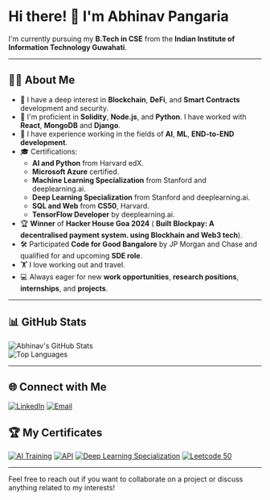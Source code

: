 # Hi there! 👋 I'm Abhinav Pangaria

I'm currently pursuing my **B.Tech in CSE** from the **Indian Institute of Information Technology Guwahati**.

---

## 🧑‍💻 About Me

- 🔭 I have a deep interest in **Blockchain**, **DeFi**, and **Smart Contracts** development and security.
- 🌱 I'm proficient in **Solidity**, **Node.js**, and **Python**. I have worked with **React**, **MongoDB** and **Django**.
- 👯 I have experience working in the fields of **AI**, **ML**, **END-to-END development**. 
- 🎓 Certifications:
  - **AI and Python** from Harvard edX.
  - **Microsoft Azure** certified.
  - **Machine Learning Specialization** from Stanford and deeplearning.ai.
  - **Deep Learning Specialization** from Stanford and deeplearning.ai.
  - **SQL and Web** from **CS50**, Harvard.
  - **TensorFlow Developer** by deeplearning.ai.
- 🏆 **Winner** of **Hacker House Goa 2024** ( **Built Blockpay: A decentralised payment system. using Blockhain and Web3 tech**).
- 🛠️ Participated **Code for Good Bangalore** by JP Morgan and Chase and qualified for and upcoming **SDE role**.
- 🏋️ I love working out and travel.
- 💻 Always eager for new **work opportunities**, **research positions**, **internships**, and **projects**.

---

## 📊 GitHub Stats

![Abhinav's GitHub Stats](https://github-readme-stats.vercel.app/api?username=18Abhinav07&show_icons=true&theme=radical)  
![Top Languages](https://github-readme-stats.vercel.app/api/top-langs/?username=18Abhinav07&layout=compact&theme=radical)

---

## 🌐 Connect with Me

[![LinkedIn](https://img.shields.io/badge/LinkedIn-0077B5?style=for-the-badge&logo=linkedin&logoColor=white)](https://www.linkedin.com/in/abhinavpangaria1807200305) 
[![Email](https://img.shields.io/badge/Email-D14836?style=for-the-badge&logo=gmail&logoColor=white)](mailto:abhinavpangaria2003@gmail.com)

## 🏆 My Certificates

[![AI Training](https://img.shields.io/badge/Certificate-AI%20Training-blue)](./certificates/AI_training.pdf)
[![API](https://img.shields.io/badge/Certificate-API-red)](./certificates/API.pdf)
[![Deep Learning Specialization](https://img.shields.io/badge/Certificate-Deep%20Learning%20Specialization-brightgreen)](./certificates/Deep_Learning_specialization.pdf)
[![Leetcode 50](https://img.shields.io/badge/Certificate-Leetcode%2050-yellow)](./certificates/Leetcode_50.png)


---

Feel free to reach out if you want to collaborate on a project or discuss anything related to my interests!

<!---
18Abhinav07/18Abhinav07 is a ✨ special ✨ repository because its `README.md` (this file) appears on your GitHub profile.
You can click the Preview link to take a look at your changes.
--->
